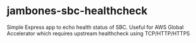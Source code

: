 # jambones-sbc-healthcheck

Simple Express app to echo health status of SBC. Useful for AWS Global Accelerator which requires upstream healthcheck using TCP/HTTP/HTTPS
